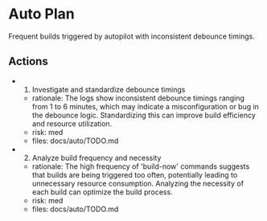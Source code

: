 # Auto Plan

Frequent builds triggered by autopilot with inconsistent debounce timings.

## Actions
- 1. Investigate and standardize debounce timings
  - rationale: The logs show inconsistent debounce timings ranging from 1 to 6 minutes, which may indicate a misconfiguration or bug in the debounce logic. Standardizing this can improve build efficiency and resource utilization.
  - risk: med
  - files: docs/auto/TODO.md
- 2. Analyze build frequency and necessity
  - rationale: The high frequency of 'build-now' commands suggests that builds are being triggered too often, potentially leading to unnecessary resource consumption. Analyzing the necessity of each build can optimize the build process.
  - risk: med
  - files: docs/auto/TODO.md